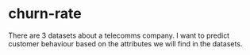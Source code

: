 # churn-rate
There are 3 datasets about a telecomms company. I want to predict customer behaviour based on the attributes we will find in the datasets.
